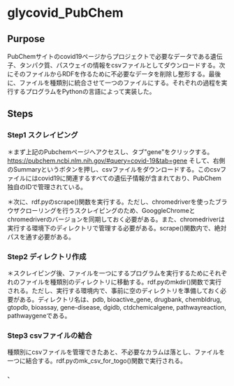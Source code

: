# glycovid_PubChem

## Purpose
PubChemサイトのcovid19ページからプロジェクトで必要なデータである遺伝子、タンパク質、パスウェイの情報をcsvファイルとしてダウンロードする。次にそのファイルからRDFを作るために不必要なデータを削除し整形する。最後に、ファイルを種類別に統合させて一つのファイルにする。それぞれの過程を実行するプログラムをPythonの言語によって実装した。

## Steps

### Step1 スクレイピング
＊まず上記のPubchemページへアクセスし、タブ"gene"をクリックする。https://pubchem.ncbi.nlm.nih.gov/#query=covid-19&tab=gene
そして、右側のSummaryというボタンを押し、csvファイルをダウンロードする。このcsvファイルにはcovid19に関連するすべての遺伝子情報が含まれており、PubChem独自のIDで管理されている。

＊次に、rdf.pyのscrape()関数を実行する。ただし、chromedriverを使ったブラウザクローリングを行うスクレイピングのため、GooggleChromeとchromedriverのバージョンを同期しておく必要がある。また、chromedriverは実行する環境下のディレクトリで管理する必要がある。scrape()関数内で、絶対パスを通す必要がある。

### Step2 ディレクトリ作成
＊スクレイピング後、ファイルを一つにするプログラムを実行するためにそれぞれのファイルを種類別のディレクトリに移動する。rdf.pyのmkdir()関数で実行される。ただし、実行する環境内で、事前に空のディレクトリを準備しておく必要がある。ディレクトリ名は、pdb, bioactive_gene, drugbank, chembldrug, gtopdb, bioassay, gene-disease, dgidb, ctdchemicalgene, pathwayreaction, pathwaygeneである。

### Step3 csvファイルの結合
種類別にcsvファイルを管理できたあと、不必要なカラムは落とし、ファイルを一つに結合する。rdf.pyのmk_csv_for_togo()関数で実行される。


、
